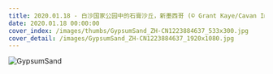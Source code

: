 ```yaml
---
title: 2020.01.18 - 白沙国家公园中的石膏沙丘，新墨西哥 (© Grant Kaye/Cavan Images)
date: 2020.01.18 00:00:00
cover_index: /images/thumbs/GypsumSand_ZH-CN1223884637_533x300.jpg
cover_detail: /images/GypsumSand_ZH-CN1223884637_1920x1080.jpg
---
```


![GypsumSand](/images/GypsumSand_ZH-CN1223884637_1920x1080.jpg)

